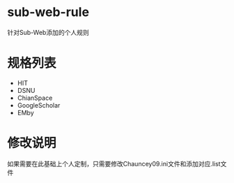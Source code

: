 # sub-web-rule
针对Sub-Web添加的个人规则
# 规格列表
- HIT
- DSNU
- ChianSpace
- GoogleScholar
- EMby
# 修改说明
如果需要在此基础上个人定制，只需要修改Chauncey09.ini文件和添加对应.list文件
